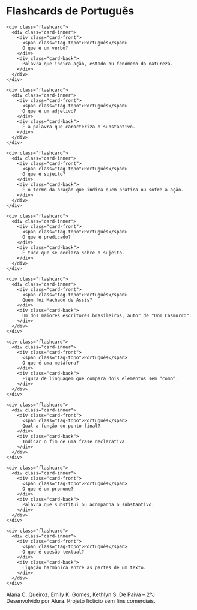 <!DOCTYPE html>
<html lang="pt-BR">
<head>
  <meta charset="UTF-8" />
  <meta name="viewport" content="width=device-width, initial-scale=1" />
  <link rel="stylesheet" href="assets/style.css" />
</head>
<body>
  <h1>Flashcards de Português</h1>
  <div class="container">

    <div class="flashcard">
      <div class="card-inner">
        <div class="card-front">
          <span class="tag-topo">Português</span>
          O que é um verbo?
        </div>
        <div class="card-back">
          Palavra que indica ação, estado ou fenômeno da natureza.
        </div>
      </div>
    </div>

    <div class="flashcard">
      <div class="card-inner">
        <div class="card-front">
          <span class="tag-topo">Português</span>
          O que é um adjetivo?
        </div>
        <div class="card-back">
          É a palavra que caracteriza o substantivo.
        </div>
      </div>
    </div>

    <div class="flashcard">
      <div class="card-inner">
        <div class="card-front">
          <span class="tag-topo">Português</span>
          O que é sujeito?
        </div>
        <div class="card-back">
          É o termo da oração que indica quem pratica ou sofre a ação.
        </div>
      </div>
    </div>

    <div class="flashcard">
      <div class="card-inner">
        <div class="card-front">
          <span class="tag-topo">Português</span>
          O que é predicado?
        </div>
        <div class="card-back">
          É tudo que se declara sobre o sujeito.
        </div>
      </div>
    </div>

    <div class="flashcard">
      <div class="card-inner">
        <div class="card-front">
          <span class="tag-topo">Português</span>
          Quem foi Machado de Assis?
        </div>
        <div class="card-back">
          Um dos maiores escritores brasileiros, autor de "Dom Casmurro".
        </div>
      </div>
    </div>

    <div class="flashcard">
      <div class="card-inner">
        <div class="card-front">
          <span class="tag-topo">Português</span>
          O que é uma metáfora?
        </div>
        <div class="card-back">
          Figura de linguagem que compara dois elementos sem “como”.
        </div>
      </div>
    </div>

    <div class="flashcard">
      <div class="card-inner">
        <div class="card-front">
          <span class="tag-topo">Português</span>
          Qual a função do ponto final?
        </div>
        <div class="card-back">
          Indicar o fim de uma frase declarativa.
        </div>
      </div>
    </div>

    <div class="flashcard">
      <div class="card-inner">
        <div class="card-front">
          <span class="tag-topo">Português</span>
          O que é um pronome?
        </div>
        <div class="card-back">
          Palavra que substitui ou acompanha o substantivo.
        </div>
      </div>
    </div>

    <div class="flashcard">
      <div class="card-inner">
        <div class="card-front">
          <span class="tag-topo">Português</span>
          O que é coesão textual?
        </div>
        <div class="card-back">
          Ligação harmônica entre as partes de um texto.
        </div>
      </div>
    </div>

  </div>

  <script>
    document.querySelectorAll('.flashcard').forEach(card => {
      card.addEventListener('click', () => {
        card.classList.toggle('ativo');
      });
    });
  </script>
</body>
</html>
<!-- Rodapé com nomes -->
<footer>
  <div class="nomes-finais">
    Alana C. Queiroz, Emily K. Gomes, Kethlyn S. De Paiva – 2ºJ
  </div>
  <div class="creditos">
    Desenvolvido por Alura. Projeto fictício sem fins comerciais.
  </div>
</footer>
